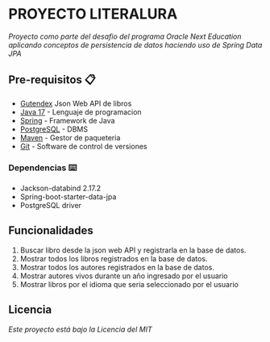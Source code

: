 # PROYECTO LITERALURA
_Proyecto como parte del desafio del programa Oracle Next Education aplicando conceptos de persistencia de datos haciendo uso de Spring Data JPA_
## Pre-requisitos 📋
* [Gutendex](https://gutendex.com/) Json Web API de libros
* [Java 17](https://www.oracle.com/java/technologies/javase/jdk17-archive-downloads.html) - Lenguaje de programacion
* [Spring](https://maven.apache.org/) - Framework de Java
* [PostgreSQL](https://www.postgresql.org/) - DBMS
* [Maven](https://maven.apache.org/) - Gestor de paqueteria
* [Git](https://git-scm.com/) - Software de control de versiones
### Dependencias ⌨️
* Jackson-databind 2.17.2
* Spring-boot-starter-data-jpa
* PostgreSQL driver
## Funcionalidades
1. Buscar libro desde la json web API y registrarla en la base de datos.
2. Mostrar todos los libros registrados en la base de datos.
3. Mostrar todos los autores registrados en la base de datos.
4. Mostrar autores vivos durante un año ingresado por el usuario
5. Mostrar libros por el idioma que seria seleccionado por el usuario
## Licencia
_Este proyecto está bajo la Licencia del MIT_